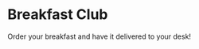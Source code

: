Breakfast Club
===========================

Order your breakfast and have it delivered to your desk!